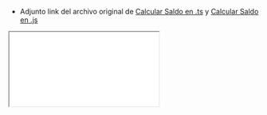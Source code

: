 - Adjunto link del archivo original de [Calcular Saldo en .ts](https://github.com/Alex-pozos/Proyectos/tree/main/CalcularSaldo/Docs/app.ts) y [Calcular Saldo en .js](https://github.com/Alex-pozos/Proyectos/tree/main/CalcularSaldo/Docs/app.js)

<iframe  src="CalcularSaldo.pdf"></iframe>
